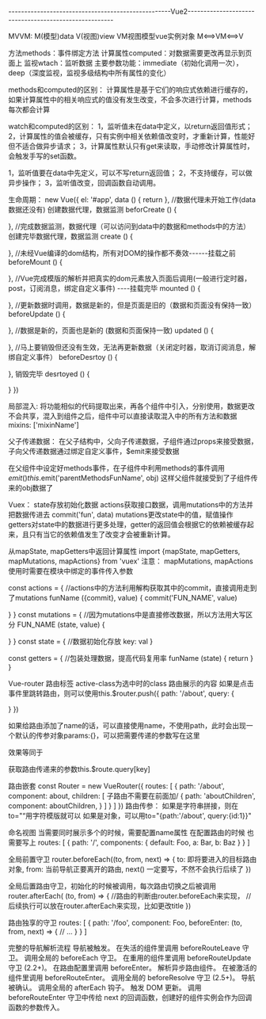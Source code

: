 ---------------------------------------------------Vue2------------------------------------------------------

MVVM: M(模型)data V(视图)view VM视图模型vue实例对象   M<==>VM<==>V

方法methods：事件绑定方法
计算属性computed：对数据需要更改再显示到页面上
监视wtach：监听数据
主要参数功能：immediate（初始化调用一次），deep（深度监视，监视多级结构中所有属性的变化）

methods和computed的区别：
计算属性是基于它们的响应式依赖进行缓存的，如果计算属性中的相关响应式的值没有发生改变，不会多次进行计算，methods每次都会计算

watch和computed的区别：
1，监听值未在data中定义，以return返回值形式；
2，计算属性的值会被缓存，只有实例中相关依赖值改变时，才重新计算，性能好但不适合做异步请求；
3，计算属性默认只有get来读取，手动修改计算属性时，会触发手写的set函数。

1，监听值要在data中先定义，可以不写return返回值；
2，不支持缓存，可以做异步操作；
3，监听值改变，回调函数自动调用。

生命周期：
new Vue({
  el: '#app',
  data () {
    return
  },
  //数据代理未开始工作(data数据还没有) 创建数据代理，数据监测
  beforCreate () {

  },
  //完成数据监测，数据代理（可以访问到data中的数据和methods中的方法） 创建完毕数据代理，数据监测
  create () {

  },
  //未经Vue编译的dom结构，所有对DOM的操作都不奏效------挂载之前
  beforeMount () {

  },
  //Vue完成模版的解析并把真实的dom元素放入页面后调用(一般进行定时器，post，订阅消息，绑定自定义事件) ----挂载完毕
  mounted () {

  },
  //更新数据时调用，数据是新的，但是页面是旧的（数据和页面没有保持一致）
  beforeUpdate () {

  },
  //数据是新的，页面也是新的 (数据和页面保持一致)
  updated () {

  },
  //马上要销毁但还没有生效，无法再更新数据（关闭定时器，取消订阅消息，解绑自定义事件）
  beforeDesrtoy () {

  },
  销毁完毕
  desrtoyed () {

  }
})

局部混入: 将功能相似的代码提取出来，再各个组件中引入，分别使用，数据更改不会共享，混入到组件之后，组件中可以直接读取混入中的所有方法和数据
mixins: ['mixinName']


父子传递数据：
在父子结构中，父向子传递数据，子组件通过props来接受数据，
子向父传递数据通过绑定自定义事件，$emit来接受数据

在父组件中设定好methods事件，在子组件中利用methods的事件调用$emit() 
this.$emit('parentMethodsFunName', obj)
这样父组件就接受到了子组件传来的obj数据了

Vuex：
state存放初始化数据
actions获取接口数据，调用mutations中的方法并把数据传进去 commit('fun', data)
mutations更改state中的值，赋值操作
getters对state中的数据进行更多处理，getter的返回值会根据它的依赖被缓存起来，且只有当它的依赖值发生了改变才会被重新计算。

从mapState, mapGetters中返回计算属性
import {mapState, mapGetters, mapMutations, mapActions} from 'vuex'
注意： mapMutations, mapActions使用时需要在模块中绑定的事件传入参数


const actions = {   //actions中的方法利用解构获取其中的commit，直接调用走到了mutations
  funName ({commit}, value) {
    commit('FUN_NAME', value)

  }
}
const mutations = {   //因为mutations中是直接修改数据，所以方法用大写区分
  FUN_NAME (state, value) {

  }
}
const state = {   //数据初始化存放
  key: val
}

const getters = {   //包装处理数据，提高代码复用率
  funName (state) {
    return 
  }
}


Vue-router
路由标签
active-class为选中时的class
<router-link to="/about" active-class="item">
路由展示的内容
<router-view>
如果是点击事件里跳转路由，则可以使用this.$router.push({
  path: '/about',
  query: {

  }
})

如果给路由添加了name的话，可以直接使用name，不使用path，此时会出现一个默认的传参对象params:{}，可以把需要传递的参数写在这里

效果等同于<router-link to="/about" active-class="item">

获取路由传递来的参数this.$route.query[key]

路由嵌套
const Router = new VueRouter({
  routes: [
    {
      path: '/about',
      component: about,
      children: [   子路由不需要在前面加/
        {
          path: 'aboutChildren',
          component: aboutChildren,
        }
      ]
    }
  ]
})
路由传参：
如果是字符串拼接，则在to="“用字符模版就可以
如果是对象，可以用to="{path:'/about', query:{id:1}}"

命名视图
当需要同时展示多个<router-view>的时候，需要配置name属性<router-view name="a">
在配置路由的时候 也需要写上
routes: [
    {
      path: '/',
      components: {
        default: Foo,
        a: Bar,
        b: Baz
      }
    }
  ]

全局前置守卫
router.beforeEach((to, from, next) => {
  to: 即将要进入的目标路由对象,
  from: 当前导航正要离开的路由,
  next() 一定要写，不然不会执行后续了
})

全局后置路由守卫，初始化的时候被调用，每次路由切换之后被调用
router.afterEach( (to, from) => {
  //路由的判断由router.beforeEach来实现，
  //后续执行可以放在router.afterEach来实现，比如更改title
})

路由独享的守卫
routes: [
    {
      path: '/foo',
      component: Foo,
      beforeEnter: (to, from, next) => {
        // ...
      }
    }
  ]

完整的导航解析流程
导航被触发。
在失活的组件里调用 beforeRouteLeave 守卫。
调用全局的 beforeEach 守卫。
在重用的组件里调用 beforeRouteUpdate 守卫 (2.2+)。
在路由配置里调用 beforeEnter。
解析异步路由组件。
在被激活的组件里调用 beforeRouteEnter。
调用全局的 beforeResolve 守卫 (2.5+)。
导航被确认。
调用全局的 afterEach 钩子。
触发 DOM 更新。
调用 beforeRouteEnter 守卫中传给 next 的回调函数，创建好的组件实例会作为回调函数的参数传入。